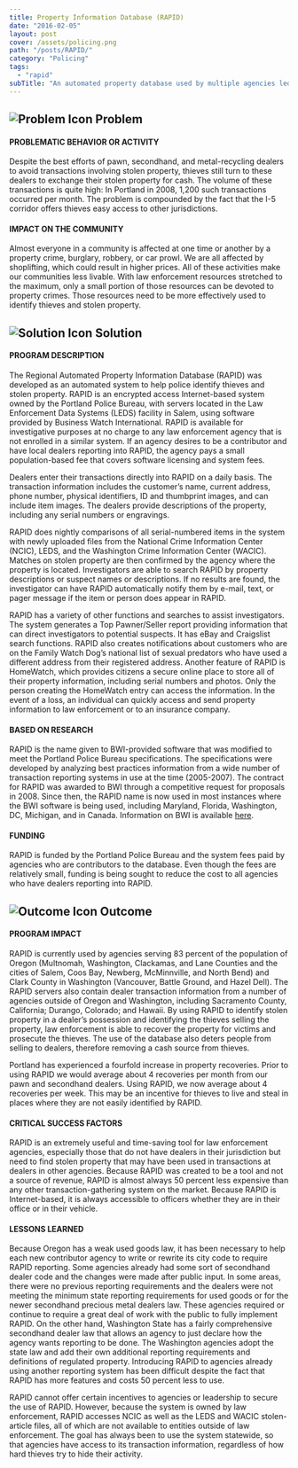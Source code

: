 ```yaml
---
title: Property Information Database (RAPID)
date: "2016-02-05"
layout: post
cover: /assets/policing.png
path: "/posts/RAPID/"
category: "Policing"
tags:
  - "rapid"
subTitle: "An automated property database used by multiple agencies led to a fourfold increase of one agency's recvoeries of stolen property."
---
```

## ![Problem Icon](https://github.com/google/material-design-icons/raw/master/alert/1x_web/ic_error_outline_black_48dp.png "Problem") Problem

#### PROBLEMATIC BEHAVIOR OR ACTIVITY

Despite the best efforts of pawn, secondhand, and metal-recycling dealers to avoid transactions involving stolen property, thieves still turn to these dealers to exchange their stolen property for cash. The volume of these transactions is quite high: In Portland in 2008, 1,200 such transactions occurred per month. The problem is compounded by the fact that the I-5 corridor offers thieves easy access to other jurisdictions.

#### IMPACT ON THE COMMUNITY

Almost everyone in a community is affected at one time or another by a property crime, burglary, robbery, or car prowl. We are all affected by shoplifting, which could result in higher prices. All of these activities make our communities less livable. With law enforcement resources stretched to the maximum, only a small portion of those resources can be devoted to property crimes. Those resources need to be more effectively used to identify thieves and stolen property.

## ![Solution Icon](https://github.com/google/material-design-icons/raw/master/action/1x_web/ic_lightbulb_outline_black_48dp.png "Solution") Solution

#### PROGRAM DESCRIPTION

The Regional Automated Property Information Database (RAPID) was developed as an automated system to help police identify thieves and stolen property. RAPID is an encrypted access Internet-based system owned by the Portland Police Bureau, with servers located in the Law Enforcement Data Systems (LEDS) facility in Salem, using software provided by Business Watch International. RAPID is available for investigative purposes at no charge to any law enforcement agency that is not enrolled in a similar system. If an agency desires to be a contributor and have local dealers reporting into RAPID, the agency pays a small population-based fee that covers software licensing and system fees.

Dealers enter their transactions directly into RAPID on a daily basis. The transaction information includes the customer’s name, current address, phone number, physical identifiers, ID and thumbprint images, and can include item images. The dealers provide descriptions of the property, including any serial numbers or engravings.

RAPID does nightly comparisons of all serial-numbered items in the system with newly uploaded files from the National Crime Information Center (NCIC), LEDS, and the Washington Crime Information Center (WACIC). Matches on stolen property are then confirmed by the agency where the property is located. Investigators are able to search RAPID by property descriptions or suspect names or descriptions. If no results are found, the investigator can have RAPID automatically notify them by e-mail, text, or pager message if the item or person does appear in RAPID.

RAPID has a variety of other functions and searches to assist investigators. The system generates a Top Pawner/Seller report providing information that can direct investigators to potential suspects. It has eBay and Craigslist search functions. RAPID also creates notifications about customers who are on the Family Watch Dog’s national list of sexual predators who have used a different address from their registered address. Another feature of RAPID is HomeWatch, which provides citizens a secure online place to store all of their property information, including serial numbers and photos. Only the person creating the HomeWatch entry can access the information. In the event of a loss, an individual can quickly access and send property information to law enforcement or to an insurance company.

#### BASED ON RESEARCH

RAPID is the name given to BWI-provided software that was modified to meet the Portland Police Bureau specifications. The specifications were developed by analyzing best practices information from a wide number of transaction reporting systems in use at the time (2005-2007). The contract for RAPID was awarded to BWI through a competitive request for proposals in 2008. Since then, the RAPID name is now used in most instances where the BWI software is being used, including
Maryland, Florida, Washington, DC, Michigan, and in Canada. Information on BWI is available [here](http://bwirapid.com/index.php/products/bwi-rapid).

#### FUNDING

RAPID is funded by the Portland Police Bureau and the system fees paid by agencies who are contributors to the database. Even though the fees are relatively small, funding is being sought to reduce the cost to all agencies who have dealers reporting into RAPID.

## ![Outcome Icon](https://github.com/google/material-design-icons/raw/master/action/1x_web/ic_view_list_black_48dp.png "Outcome") Outcome

#### PROGRAM IMPACT

RAPID is currently used by agencies serving 83 percent of the population of Oregon (Multnomah, Washington, Clackamas, and Lane Counties and the cities of Salem, Coos Bay, Newberg, McMinnville, and North Bend) and Clark County in Washington (Vancouver, Battle Ground, and Hazel Dell). The RAPID servers also contain dealer transaction information from a number of agencies outside of Oregon and Washington, including Sacramento County, California; Durango, Colorado; and Hawaii. By using RAPID to identify stolen property in a dealer’s possession and identifying the thieves selling the property, law enforcement is able to recover the property for victims and prosecute the thieves. The use of the database also deters people from selling to dealers, therefore removing a cash source from thieves.

Portland has experienced a fourfold increase in property recoveries. Prior to using RAPID we would average about 4 recoveries per month from our pawn and secondhand dealers. Using RAPID, we now average about 4 recoveries per week. This may be an incentive for thieves to live and steal in places where they are not easily identified by RAPID.

#### CRITICAL SUCCESS FACTORS

RAPID is an extremely useful and time-saving tool for law enforcement agencies, especially those that do not have dealers in their jurisdiction but need to find stolen property that may have been used in transactions at dealers in other agencies. Because RAPID was created to be a tool and not a source of revenue, RAPID is almost always 50 percent less expensive than any other transaction-gathering system on the market. Because RAPID is Internet-based, it is always accessible to officers whether they are in their office or in their vehicle.

#### LESSONS LEARNED

Because Oregon has a weak used goods law, it has been necessary to help each new contributor agency to write or rewrite its city code to require RAPID reporting. Some agencies already had some sort of secondhand dealer code and the changes were made after public input. In some areas, there were no previous reporting requirements and the dealers were not meeting the minimum state reporting requirements for used goods or for the newer secondhand precious metal dealers law. These agencies required or continue to require a great deal of work with the public to fully implement RAPID. On the other hand, Washington State has a fairly comprehensive secondhand dealer law that allows an agency to just declare how the agency wants reporting to be done. The Washington agencies adopt the state law and add their own additional reporting requirements and definitions of regulated property. Introducing RAPID to agencies already using another reporting system has been difficult despite the fact that RAPID has more features and costs 50 percent less to use.

RAPID cannot offer certain incentives to agencies or leadership to secure the use of RAPID. However, because the system is owned by law enforcement, RAPID accesses NCIC as well as the LEDS and WACIC stolen-article files, all of which are not available to entities outside of law enforcement. The goal has always been to use the system statewide, so that agencies have access to its transaction information, regardless of how hard thieves try to hide their activity.
